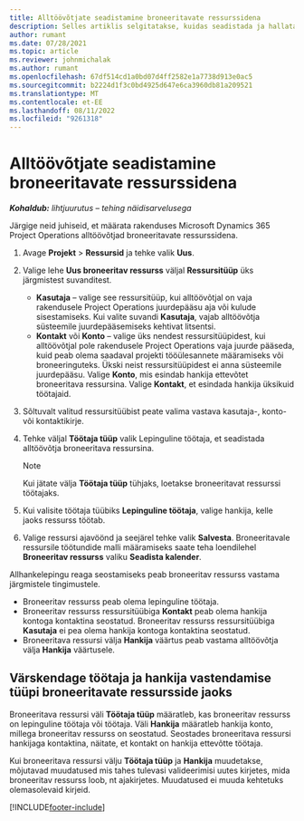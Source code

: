 ```yaml
---
title: Alltöövõtjate seadistamine broneeritavate ressurssidena
description: Selles artiklis selgitatakse, kuidas seadistada ja hallata allhankija ressursse, mis on loodud süsteemis olevatest kasutajatest ja kontaktidest, et neid saaks microsofti allhangetega seostada Dynamics 365 Project Operations.
author: rumant
ms.date: 07/28/2021
ms.topic: article
ms.reviewer: johnmichalak
ms.author: rumant
ms.openlocfilehash: 67df514cd1a0bd07d4ff2582e1a7738d913e0ac5
ms.sourcegitcommit: b2224d1f3c0bd4925d647e6ca3960db81a209521
ms.translationtype: MT
ms.contentlocale: et-EE
ms.lasthandoff: 08/11/2022
ms.locfileid: "9261318"
---
```

# <a name="set-up-subcontractors-as-bookable-resources"></a>Alltöövõtjate seadistamine broneeritavate ressurssidena

_**Kohaldub:** lihtjuurutus – tehing näidisarvelusega_

Järgige neid juhiseid, et määrata rakenduses Microsoft Dynamics 365 Project Operations alltöövõtjad broneeritavate ressurssidena.

1. Avage **Projekt** \> **Ressursid** ja tehke valik **Uus**.
2. Valige lehe **Uus broneeritav ressurss** väljal **Ressursitüüp** üks järgmistest suvanditest.

    - **Kasutaja** – valige see ressursitüüp, kui alltöövõtjal on vaja rakendusele Project Operations juurdepääsu aja või kulude sisestamiseks. Kui valite suvandi **Kasutaja**, vajab alltöövõtja süsteemile juurdepääsemiseks kehtivat litsentsi.
    - **Kontakt** või **Konto** – valige üks nendest ressursitüüpidest, kui alltöövõtjal pole rakendusele Project Operations vaja juurde pääseda, kuid peab olema saadaval projekti tööülesannete määramiseks või broneeringuteks. Ükski neist ressursitüüpidest ei anna süsteemile juurdepääsu. Valige **Konto**, mis esindab hankija ettevõtet broneeritava ressursina. Valige **Kontakt**, et esindada hankija üksikuid töötajaid.

3. Sõltuvalt valitud ressursitüübist peate valima vastava kasutaja-, konto- või kontaktikirje.
4. Tehke väljal **Töötaja tüüp** valik Lepinguline töötaja, et seadistada alltöövõtja broneeritava ressursina.

    > [!NOTE]
    > Kui jätate välja **Töötaja tüüp** tühjaks, loetakse broneeritavat ressurssi töötajaks.

5. Kui valisite töötaja tüübiks **Lepinguline töötaja**, valige hankija, kelle jaoks ressurss töötab.
6. Valige ressursi ajavöönd ja seejärel tehke valik **Salvesta**. Broneeritavale ressursile töötundide malli määramiseks saate teha loendilehel **Broneeritav ressurss** valiku **Seadista kalender**.

Allhankelepingu reaga seostamiseks peab broneeritav ressurss vastama järgmistele tingimustele.

- Broneeritav ressurss peab olema lepinguline töötaja.
- Broneeritav ressurss ressursitüübiga **Kontakt** peab olema hankija kontoga kontaktina seostatud. Broneeritav ressurss ressursitüübiga **Kasutaja** ei pea olema hankija kontoga kontaktina seostatud.
- Broneeritava ressursi välja **Hankija** väärtus peab vastama alltöövõtja välja **Hankija** väärtusele.

## <a name="update-the-type-of-worker-and-vendor-mapping-for-bookable-resources"></a>Värskendage töötaja ja hankija vastendamise tüüpi broneeritavate ressursside jaoks

Broneeritava ressursi väli **Töötaja tüüp** määratleb, kas broneeritav ressurss on lepinguline töötaja või töötaja. Väli **Hankija** määratleb hankija konto, millega broneeritav ressurss on seostatud. Seostades broneeritava ressursi hankijaga kontaktina, näitate, et kontakt on hankija ettevõtte töötaja.

Kui broneeritava ressursi välju **Töötaja tüüp** ja **Hankija** muudetakse, mõjutavad muudatused mis tahes tulevasi valideerimisi uutes kirjetes, mida broneeritav ressurss loob, nt ajakirjetes. Muudatused ei muuda kehtetuks olemasolevaid kirjeid.

[!INCLUDE[footer-include](../../includes/footer-banner.md)]
